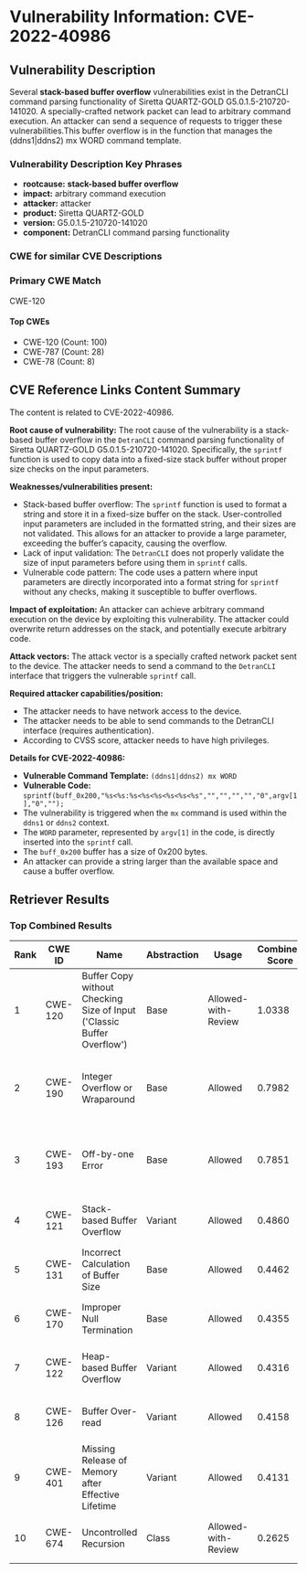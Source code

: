 # Vulnerability Information: CVE-2022-40986

## Vulnerability Description
Several **stack-based buffer overflow** vulnerabilities exist in the DetranCLI command parsing functionality of Siretta QUARTZ-GOLD G5.0.1.5-210720-141020. A specially-crafted network packet can lead to arbitrary command execution. An attacker can send a sequence of requests to trigger these vulnerabilities.This buffer overflow is in the function that manages the (ddns1|ddns2) mx WORD command template.

### Vulnerability Description Key Phrases
- **rootcause:** **stack-based buffer overflow**
- **impact:** arbitrary command execution
- **attacker:** attacker
- **product:** Siretta QUARTZ-GOLD
- **version:** G5.0.1.5-210720-141020
- **component:** DetranCLI command parsing functionality

### CWE for similar CVE Descriptions
### Primary CWE Match
CWE-120

#### Top CWEs
- CWE-120 (Count: 100)
- CWE-787 (Count: 28)
- CWE-78 (Count: 8)

## CVE Reference Links Content Summary
The content is related to CVE-2022-40986.

**Root cause of vulnerability:**
The root cause of the vulnerability is a stack-based buffer overflow in the `DetranCLI` command parsing functionality of Siretta QUARTZ-GOLD G5.0.1.5-210720-141020. Specifically, the `sprintf` function is used to copy data into a fixed-size stack buffer without proper size checks on the input parameters.

**Weaknesses/vulnerabilities present:**
- Stack-based buffer overflow: The `sprintf` function is used to format a string and store it in a fixed-size buffer on the stack. User-controlled input parameters are included in the formatted string, and their sizes are not validated. This allows for an attacker to provide a large parameter, exceeding the buffer’s capacity, causing the overflow.
- Lack of input validation: The `DetranCLI` does not properly validate the size of input parameters before using them in `sprintf` calls.
- Vulnerable code pattern: The code uses a pattern where input parameters are directly incorporated into a format string for `sprintf` without any checks, making it susceptible to buffer overflows.

**Impact of exploitation:**
An attacker can achieve arbitrary command execution on the device by exploiting this vulnerability. The attacker could overwrite return addresses on the stack, and potentially execute arbitrary code.

**Attack vectors:**
The attack vector is a specially crafted network packet sent to the device. The attacker needs to send a command to the `DetranCLI` interface that triggers the vulnerable `sprintf` call.

**Required attacker capabilities/position:**
- The attacker needs to have network access to the device.
- The attacker needs to be able to send commands to the DetranCLI interface (requires authentication).
- According to CVSS score, attacker needs to have high privileges.

**Details for CVE-2022-40986:**

- **Vulnerable Command Template:** `(ddns1|ddns2) mx WORD`
- **Vulnerable Code:** `sprintf(buff_0x200,"%s<%s:%s<%s<%s<%s<%s<%s","","","","","0",argv[1],"0","");`
- The vulnerability is triggered when the `mx` command is used within the `ddns1` or `ddns2` context.
- The `WORD` parameter, represented by `argv[1]` in the code, is directly inserted into the `sprintf` call.
- The `buff_0x200` buffer has a size of 0x200 bytes.
- An attacker can provide a string larger than the available space and cause a buffer overflow.

## Retriever Results

### Top Combined Results

| Rank | CWE ID | Name | Abstraction | Usage | Combined Score | Retrievers | Individual Scores |
|------|--------|------|-------------|-------|---------------|------------|-------------------|
| 1 | CWE-120 | Buffer Copy without Checking Size of Input ('Classic Buffer Overflow') | Base | Allowed-with-Review | 1.0338 | dense, sparse, graph | dense: 0.697, sparse: 0.786, graph: 0.796 |
| 2 | CWE-190 | Integer Overflow or Wraparound | Base | Allowed | 0.7982 | dense, sparse, graph | dense: 0.559, sparse: 0.344, graph: 0.900 |
| 3 | CWE-193 | Off-by-one Error | Base | Allowed | 0.7851 | dense, sparse, graph | dense: 0.556, sparse: 0.311, graph: 0.919 |
| 4 | CWE-121 | Stack-based Buffer Overflow | Variant | Allowed | 0.4860 | dense, sparse | dense: 0.662, sparse: 0.341 |
| 5 | CWE-131 | Incorrect Calculation of Buffer Size | Base | Allowed | 0.4462 | dense, sparse | dense: 0.569, sparse: 0.282 |
| 6 | CWE-170 | Improper Null Termination | Base | Allowed | 0.4355 | sparse, graph | sparse: 0.268, graph: 0.789 |
| 7 | CWE-122 | Heap-based Buffer Overflow | Variant | Allowed | 0.4316 | dense, sparse | dense: 0.579, sparse: 0.311 |
| 8 | CWE-126 | Buffer Over-read | Variant | Allowed | 0.4158 | dense, sparse | dense: 0.571, sparse: 0.288 |
| 9 | CWE-401 | Missing Release of Memory after Effective Lifetime | Variant | Allowed | 0.4131 | dense, sparse | dense: 0.580, sparse: 0.275 |
| 10 | CWE-674 | Uncontrolled Recursion | Class | Allowed-with-Review | 0.2625 | dense, sparse | dense: 0.571, sparse: 0.282 |

